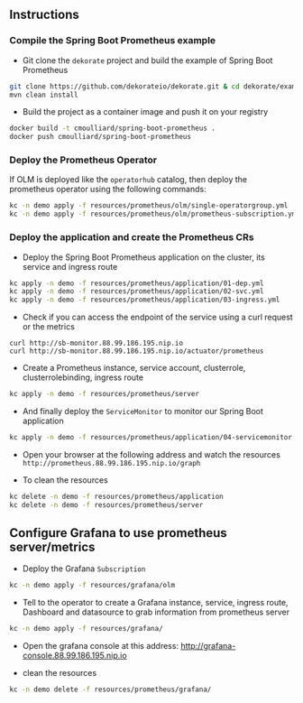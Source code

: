 ## Instructions

### Compile the Spring Boot Prometheus example

- Git clone the `dekorate` project and build the example of Spring Boot Prometheus
```bash
git clone https://github.com/dekorateio/dekorate.git & cd dekorate/examples/spring-boot-with-prometheus-on-kubernetes-example
mvn clean install
```
- Build the project as a container image and push it on your registry
```bash
docker build -t cmoulliard/spring-boot-prometheus .
docker push cmoulliard/spring-boot-prometheus
```

### Deploy the Prometheus Operator

If OLM is deployed like the `operatorhub` catalog, then deploy the prometheus operator using the following commands:
```bash
kc -n demo apply -f resources/prometheus/olm/single-operatorgroup.yml
kc -n demo apply -f resources/prometheus/olm/prometheus-subscription.yml
```

### Deploy the application and create the Prometheus CRs

- Deploy the Spring Boot Prometheus application on the cluster, its service and ingress route
```bash
kc apply -n demo -f resources/prometheus/application/01-dep.yml
kc apply -n demo -f resources/prometheus/application/02-svc.yml
kc apply -n demo -f resources/prometheus/application/03-ingress.yml
```

- Check if you can access the endpoint of the service using a curl request or the metrics
```
curl http://sb-monitor.88.99.186.195.nip.io
curl http://sb-monitor.88.99.186.195.nip.io/actuator/prometheus
```

- Create a Prometheus instance, service account, clusterrole, clusterrolebinding, ingress route
```bash
kc apply -n demo -f resources/prometheus/server
```

- And finally deploy the `ServiceMonitor` to monitor our Spring Boot application
```bash
kc apply -n demo -f resources/prometheus/application/04-servicemonitor.yml
```

- Open your browser at the following address and watch the resources `http://prometheus.88.99.186.195.nip.io/graph`

- To clean the resources
```bash
kc delete -n demo -f resources/prometheus/application
kc delete -n demo -f resources/prometheus/server
```

## Configure Grafana to use prometheus server/metrics

- Deploy the Grafana `Subscription`
```bash
kc -n demo apply -f resources/grafana/olm
```

- Tell to the operator to create a Grafana instance, service, ingress route, Dashboard and datasource to grab
  information from prometheus server
```bash
kc -n demo apply -f resources/grafana/
```

- Open the grafana console at this address: http://grafana-console.88.99.186.195.nip.io

- clean the resources
```bash
kc -n demo delete -f resources/prometheus/grafana/
```